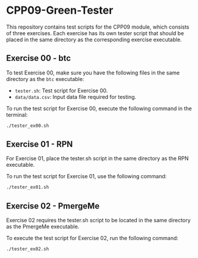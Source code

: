 # CPP09-Green-Tester

This repository contains test scripts for the CPP09 module, which consists of three exercises. Each exercise has its own tester script that should be placed in the same directory as the corresponding exercise executable.

## Exercise 00 - btc

To test Exercise 00, make sure you have the following files in the same directory as the `btc` executable:

- `tester.sh`: Test script for Exercise 00.
- `data/data.csv`: Input data file required for testing.

To run the test script for Exercise 00, execute the following command in the terminal:

```bash
./tester_ex00.sh
```

## Exercise 01 - RPN
For Exercise 01, place the tester.sh script in the same directory as the RPN executable.

To run the test script for Exercise 01, use the following command:

```bash
./tester_ex01.sh
```

## Exercise 02 - PmergeMe
Exercise 02 requires the tester.sh script to be located in the same directory as the PmergeMe executable.

To execute the test script for Exercise 02, run the following command:

```bash
./tester_ex02.sh
```
